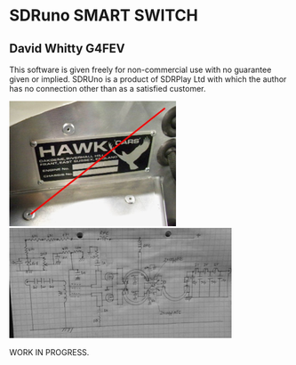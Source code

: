 # SDRuno SMART SWITCH

## David Whitty G4FEV

This software is given freely for non-commercial use with no guarantee given or implied.
SDRUno is a product of SDRPlay Ltd with which the author has no connection other than as a satisfied customer.


<img src="Images/100_3553.jpg" width=300> &nbsp; &nbsp; &nbsp; &nbsp; <img src="Images/jiagramsm.jpg" width=400>



WORK IN PROGRESS.


